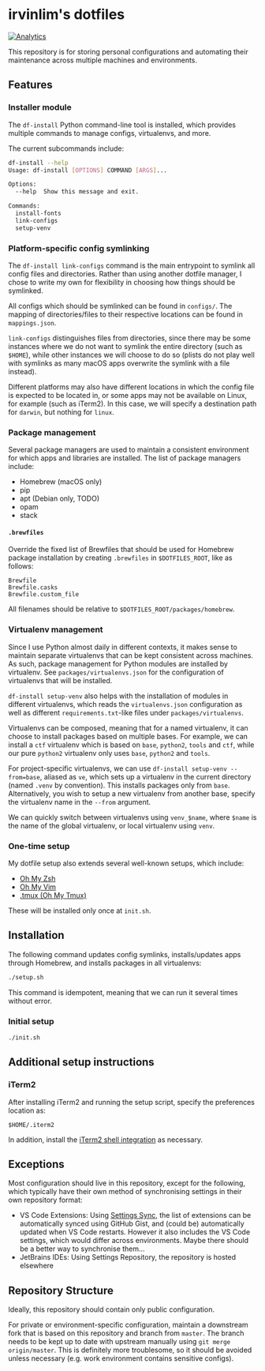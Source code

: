 # irvinlim's dotfiles

[![Analytics](https://gabeacon.irvinlim.com/UA-61872435-6/dotfiles/readme)](https://github.com/irvinlim/ga-beacon)

This repository is for storing personal configurations and automating their maintenance across multiple machines and environments.

## Features

### Installer module

The `df-install` Python command-line tool is installed, which provides multiple commands to manage configs, virtualenvs, and more.

The current subcommands include:

```sh
df-install --help
Usage: df-install [OPTIONS] COMMAND [ARGS]...

Options:
  --help  Show this message and exit.

Commands:
  install-fonts
  link-configs
  setup-venv
```

### Platform-specific config symlinking

The `df-install link-configs` command is the main entrypoint to symlink all config files and directories. Rather than using another dotfile manager, I chose to write my own for flexibility in choosing how things should be symlinked.

All configs which should be symlinked can be found in `configs/`. The mapping of directories/files to their respective locations can be found in `mappings.json`.

`link-configs` distinguishes files from directories, since there may be some instances where we do not want to symlink the entire directory (such as `$HOME`), while other instances we will choose to do so (plists do not play well with symlinks as many macOS apps overwrite the symlink with a file instead).

Different platforms may also have different locations in which the config file is expected to be located in, or some apps may not be available on Linux, for example (such as iTerm2). In this case, we will specify a destination path for `darwin`, but nothing for `linux`.

### Package management

Several package managers are used to maintain a consistent environment for which apps and libraries are installed. The list of package managers include:

- Homebrew (macOS only)
- pip
- apt (Debian only, TODO)
- opam
- stack

#### `.brewfiles`

Override the fixed list of Brewfiles that should be used for Homebrew package installation by creating `.brewfiles` in `$DOTFILES_ROOT`, like as follows:

```
Brewfile
Brewfile.casks
Brewfile.custom_file
```

All filenames should be relative to `$DOTFILES_ROOT/packages/homebrew`.

### Virtualenv management

Since I use Python almost daily in different contexts, it makes sense to maintain separate virtualenvs that can be kept consistent across machines. As such, package management for Python modules are installed by virtualenv. See `packages/virtualenvs.json` for the configuration of virtualenvs that will be installed.

`df-install setup-venv` also helps with the installation of modules in different virtualenvs, which reads the `virtualenvs.json` configuration as well as different `requirements.txt`-like files under `packages/virtualenvs`.

Virtualenvs can be composed, meaning that for a named virtualenv, it can choose to install packages based on multiple bases. For example, we can install a `ctf` virtualenv which is based on `base`, `python2`, `tools` and `ctf`, while our pure `python2` virtualenv only uses `base`, `python2` and `tools`.

For project-specific virtualenvs, we can use `df-install setup-venv --from=base`, aliased as `ve`, which sets up a virtualenv in the current directory (named `.venv` by convention). This installs packages only from `base`. Alternatively, you wish to setup a new virtualenv from another base, specify the virtualenv name in the `--from` argument.

We can quickly switch between virtualenvs using `venv_$name`, where `$name` is the name of the global virtualenv, or local virtualenv using `venv`.

### One-time setup

My dotfile setup also extends several well-known setups, which include:

- [Oh My Zsh](https://github.com/robbyrussell/oh-my-zsh)
- [Oh My Vim](https://github.com/liangxianzhe/oh-my-vim)
- [.tmux (Oh My Tmux)](https://github.com/gpakosz/.tmux)

These will be installed only once at `init.sh`.

## Installation

The following command updates config symlinks, installs/updates apps through Homebrew, and installs packages in all virtualenvs:

```sh
./setup.sh
```

This command is idempotent, meaning that we can run it several times without error.

### Initial setup

```sh
./init.sh
```

## Additional setup instructions

### iTerm2

After installing iTerm2 and running the setup script, specify the preferences location as:

```
$HOME/.iterm2
```

In addition, install the [iTerm2 shell integration](https://www.iterm2.com/documentation-shell-integration.html) as necessary.

## Exceptions

Most configuration should live in this repository, except for the following, which typically have their own method of synchronising settings in their own repository format:

- VS Code Extensions: Using [Settings Sync](https://marketplace.visualstudio.com/items?itemName=Shan.code-settings-sync), the list of extensions can be automatically synced using GitHub Gist, and (could be) automatically updated when VS Code restarts. However it also includes the VS Code settings, which would differ across environments. Maybe there should be a better way to synchronise them...
- JetBrains IDEs: Using Settings Repository, the repository is hosted elsewhere

## Repository Structure

Ideally, this repository should contain only public configuration.

For private or environment-specific configuration, maintain a downstream fork that is based on this repository and branch from `master`. The branch needs to be kept up to date with upstream manually using `git merge origin/master`. This is definitely more troublesome, so it should be avoided unless necessary (e.g. work environment contains sensitive configs).
